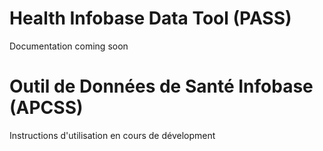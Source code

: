 # Health Infobase Data Tool (PASS)
Documentation coming soon

# Outil de Données de Santé Infobase (APCSS)
Instructions d'utilisation en cours de dévelopment
